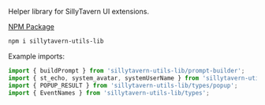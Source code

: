 Helper library for SillyTavern UI extensions.

[NPM Package](https://www.npmjs.com/package/sillytavern-utils-lib)
```sh
npm i sillytavern-utils-lib
```

Example imports:
```ts
import { buildPrompt } from 'sillytavern-utils-lib/prompt-builder';
import { st_echo, system_avatar, systemUserName } from 'sillytavern-utils-lib/config';
import { POPUP_RESULT } from 'sillytavern-utils-lib/types/popup';
import { EventNames } from 'sillytavern-utils-lib/types';
```
